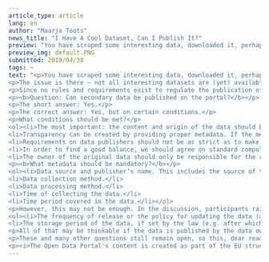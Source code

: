 ```yaml
---
article_type: article
lang: en
author: "Maarja Toots"
news_title: "I Have A Cool Dataset, Can I Publish It?"
preview: "You have scraped some interesting data, downloaded it, perhaps modified a bit or combined with other data and what you now have is a really cool dataset that you would love to share with others. So here’s the question: can an organization or an individual share a dataset on opendata.riik.ee that is based on processing or combining someone else’s data?"
preview_img: default.PNG
submitted: 2019/04/30
tags: ~
text: "<p>You have scraped some interesting data, downloaded it, perhaps modified a bit or combined with other data and what you now have is a really cool dataset that you would love to share with others. So here’s the question: can an organization or an individual share a dataset on opendata.riik.ee that is based on processing or combining <b>someone else’s</b> data?</p>
<p>The issue is there – not all interesting datasets are (yet) available on the portal and some not even on the data holder’s website. Can an eager user help a data holder publish their data? On what conditions? As an example, the need for more clarity recently came up in relation to election data, which the data holder has not released under an open license but in which there seems to be considerable public interest (see the <a href=\"https://github.com/okestonia/opendata-issue-tracker/issues/134\" title=\"GitHub conversation\">Github conversation</a>).
<p>Since no rules and requirements exist to regulate the publication of secondary data, the participants in the legal issues workshop at the Open Data Forum of 18 April took the first steps in formulating some as a basis of further discussion. As a result of a heated debate, the following proposals were made:</p>
<p><b>Question: Can secondary data be published on the portal?</b></p>
<p>The short answer: Yes.</p>
<p>The correct answer: Yes, but on certain conditions.</p>
<p>What conditions should be met?</p>
<ol><li>The most important: the content and origin of the data should be transparent for users.</li>
<li>Transparency can be created by providing proper metadata. If the metadata is detailed and correct, users can assess the credibility of the data. As a rule, the more detailed the metadata, the more trustworthy the data (unless the data holder has issued an explicit warning about possible errors in data, which, of course, would be nice of them).</li>
<li>Requirements on data publishers should not be as strict as to make them lose interest in publishing the data – publishers should be required to do as little as possible and as much as necessary.</li>
<li>In order to find a good balance, we should agree on standard compulsory metadata that any dataset should always have. In addition to that, it is advisable to agree on a set of recommended but not mandatory metadata which could help users assess the quality of the dataset. Any metadata should always follow an agreed structure.</li>
<li>The owner of the original data should only be responsible for the accuracy of the metadata provided with the original dataset. The owner of the original dataset is not liable for any indirect damages caused by users of the data or its derivatives.</li></ol>
<p><b>What metadata should be mandatory?</b></p>
<ol><li>Data source and publisher’s name. This includes the source of the secondary dataset and the original data that the dataset is derived from.</li>
<li>Data collection method.</li>
<li>Data processing method.</li>
<li>Time of collecting the data.</li>
<li>Time period covered in the data.</li></ol>
<p>However, this may not be enough. In the discussion, participants raised a familiar problem: you have built a brilliant service on someone else’s data, you wake up one morning, open your computer and… it’s all broken! The cause may be a change in the data collection method, update frequency or the composition of the data, or perhaps change in a process, regulation or law due to which the data is no longer available in the same format. Such situations may be more common if the data is collected and published not because of a long-term legal obligation but at the data provider’s own initiative. In other words, it is crucial for the provider of an open data driven service to know whether and for how long the data that they use will continue to be published. It would therefore be extremely helpful if the data holder would give an advance notice of any changes in the availability of the data. To this end, the metadata could also include information on:</p>
<ol><li>The frequency of release or the policy for updating the data (as a small remark, a lot of the datasets currently in the portal provide no information on their update frequency).</li>
<li>The storage period of the data, if set by the law (e.g. after which time period the data would be archived).</li></ol>
<p>All of that may be thinkable if the data is published by the data owner. However, where should this information come for data that is scraped and uploaded by another party? What if the holder of the original data does not wish the data to be published on the portal? Should it only be allowed to publish data which the original data holder has provided with a clear license? What if the license is not specified?</p>
<p>These and many other questions still remain open, so this, dear readers, is where we’ll invite you to <a href=\"https://github.com/okestonia/opendata-issue-tracker/issues/212\" title=\"join the discussion on GitHub!\">join the discussion on GitHub!</a>! Based on your input, guidelines will be formulated to outline the data publisher's obligations and set a clearer responsibility for data holders, users and any intermediaries.</p>
<p><i>The Open Data Portal's content is created as part of the EU structural funds' programme "Raising Public Awareness about the Information Society" financed through the EU Regional Development Fund. The project is implemented by Open Knowledge Estonia.</i></p>"
---
```


